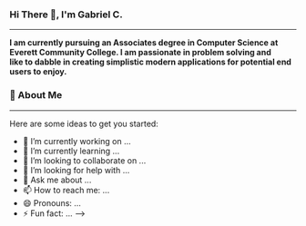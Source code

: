 ### Hi There 👋, I'm Gabriel C.

 --- 

 **I am currently pursuing an Associates degree in Computer Science at Everett Community College. I am passionate in problem solving and <br>
 like to dabble in creating simplistic modern applications for potential end users to enjoy.**

### 🚀 About Me

 --- 

Here are some ideas to get you started:

- 🔭 I’m currently working on ...
- 🌱 I’m currently learning ...
- 👯 I’m looking to collaborate on ...
- 🤔 I’m looking for help with ...
- 💬 Ask me about ...
- 📫 How to reach me: ...
- 😄 Pronouns: ...
- ⚡ Fun fact: ...
-->
